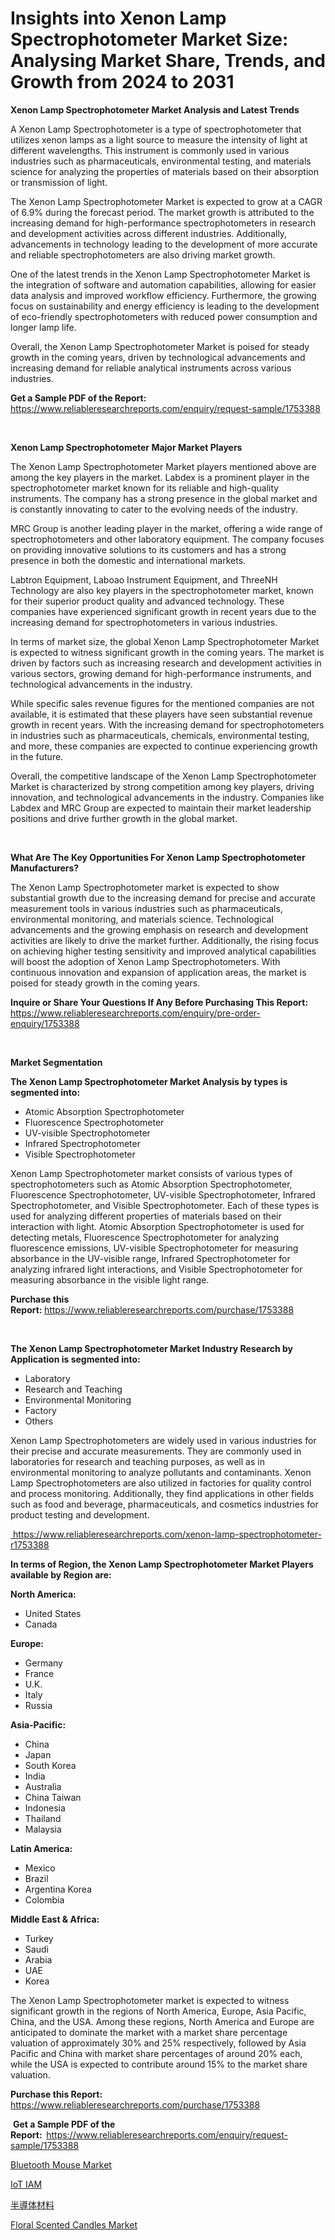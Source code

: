 <p><h1>Insights into Xenon Lamp Spectrophotometer Market Size: Analysing Market Share, Trends, and Growth from 2024 to 2031</h1></p><p><strong>Xenon Lamp Spectrophotometer Market Analysis and Latest Trends</strong></p>
<p><p>A Xenon Lamp Spectrophotometer is a type of spectrophotometer that utilizes xenon lamps as a light source to measure the intensity of light at different wavelengths. This instrument is commonly used in various industries such as pharmaceuticals, environmental testing, and materials science for analyzing the properties of materials based on their absorption or transmission of light.</p><p>The Xenon Lamp Spectrophotometer Market is expected to grow at a CAGR of 6.9% during the forecast period. The market growth is attributed to the increasing demand for high-performance spectrophotometers in research and development activities across different industries. Additionally, advancements in technology leading to the development of more accurate and reliable spectrophotometers are also driving market growth.</p><p>One of the latest trends in the Xenon Lamp Spectrophotometer Market is the integration of software and automation capabilities, allowing for easier data analysis and improved workflow efficiency. Furthermore, the growing focus on sustainability and energy efficiency is leading to the development of eco-friendly spectrophotometers with reduced power consumption and longer lamp life.</p><p>Overall, the Xenon Lamp Spectrophotometer Market is poised for steady growth in the coming years, driven by technological advancements and increasing demand for reliable analytical instruments across various industries.</p></p>
<p><strong>Get a Sample PDF of the Report:&nbsp;</strong> <a href="https://www.reliableresearchreports.com/enquiry/request-sample/1753388">https://www.reliableresearchreports.com/enquiry/request-sample/1753388</a></p>
<p>&nbsp;</p>
<p><strong>Xenon Lamp Spectrophotometer Major Market Players</strong></p>
<p><p>The Xenon Lamp Spectrophotometer Market players mentioned above are among the key players in the market. Labdex is a prominent player in the spectrophotometer market known for its reliable and high-quality instruments. The company has a strong presence in the global market and is constantly innovating to cater to the evolving needs of the industry.</p><p>MRC Group is another leading player in the market, offering a wide range of spectrophotometers and other laboratory equipment. The company focuses on providing innovative solutions to its customers and has a strong presence in both the domestic and international markets.</p><p>Labtron Equipment, Laboao Instrument Equipment, and ThreeNH Technology are also key players in the spectrophotometer market, known for their superior product quality and advanced technology. These companies have experienced significant growth in recent years due to the increasing demand for spectrophotometers in various industries.</p><p>In terms of market size, the global Xenon Lamp Spectrophotometer Market is expected to witness significant growth in the coming years. The market is driven by factors such as increasing research and development activities in various sectors, growing demand for high-performance instruments, and technological advancements in the industry.</p><p>While specific sales revenue figures for the mentioned companies are not available, it is estimated that these players have seen substantial revenue growth in recent years. With the increasing demand for spectrophotometers in industries such as pharmaceuticals, chemicals, environmental testing, and more, these companies are expected to continue experiencing growth in the future.</p><p>Overall, the competitive landscape of the Xenon Lamp Spectrophotometer Market is characterized by strong competition among key players, driving innovation, and technological advancements in the industry. Companies like Labdex and MRC Group are expected to maintain their market leadership positions and drive further growth in the global market.</p></p>
<p>&nbsp;</p>
<p><strong>What Are The Key Opportunities For Xenon Lamp Spectrophotometer Manufacturers?</strong></p>
<p><p>The Xenon Lamp Spectrophotometer market is expected to show substantial growth due to the increasing demand for precise and accurate measurement tools in various industries such as pharmaceuticals, environmental monitoring, and materials science. Technological advancements and the growing emphasis on research and development activities are likely to drive the market further. Additionally, the rising focus on achieving higher testing sensitivity and improved analytical capabilities will boost the adoption of Xenon Lamp Spectrophotometers. With continuous innovation and expansion of application areas, the market is poised for steady growth in the coming years.</p></p>
<p><strong>Inquire or Share Your Questions If Any Before Purchasing This Report:</strong> <a href="https://www.reliableresearchreports.com/enquiry/pre-order-enquiry/1753388">https://www.reliableresearchreports.com/enquiry/pre-order-enquiry/1753388</a></p>
<p>&nbsp;</p>
<p><strong>Market Segmentation</strong></p>
<p><strong>The Xenon Lamp Spectrophotometer Market Analysis by types is segmented into:</strong></p>
<p><ul><li>Atomic Absorption Spectrophotometer</li><li>Fluorescence Spectrophotometer</li><li>UV-visible Spectrophotometer</li><li>Infrared Spectrophotometer</li><li>Visible Spectrophotometer</li></ul></p>
<p><p>Xenon Lamp Spectrophotometer market consists of various types of spectrophotometers such as Atomic Absorption Spectrophotometer, Fluorescence Spectrophotometer, UV-visible Spectrophotometer, Infrared Spectrophotometer, and Visible Spectrophotometer. Each of these types is used for analyzing different properties of materials based on their interaction with light. Atomic Absorption Spectrophotometer is used for detecting metals, Fluorescence Spectrophotometer for analyzing fluorescence emissions, UV-visible Spectrophotometer for measuring absorbance in the UV-visible range, Infrared Spectrophotometer for analyzing infrared light interactions, and Visible Spectrophotometer for measuring absorbance in the visible light range.</p></p>
<p><strong>Purchase this Report:&nbsp;</strong><a href="https://www.reliableresearchreports.com/purchase/1753388">https://www.reliableresearchreports.com/purchase/1753388</a></p>
<p>&nbsp;</p>
<p><strong>The Xenon Lamp Spectrophotometer Market Industry Research by Application is segmented into:</strong></p>
<p><ul><li>Laboratory</li><li>Research and Teaching</li><li>Environmental Monitoring</li><li>Factory</li><li>Others</li></ul></p>
<p><p>Xenon Lamp Spectrophotometers are widely used in various industries for their precise and accurate measurements. They are commonly used in laboratories for research and teaching purposes, as well as in environmental monitoring to analyze pollutants and contaminants. Xenon Lamp Spectrophotometers are also utilized in factories for quality control and process monitoring. Additionally, they find applications in other fields such as food and beverage, pharmaceuticals, and cosmetics industries for product testing and development.</p></p>
<p><a href="https://www.reliableresearchreports.com/xenon-lamp-spectrophotometer-r1753388">&nbsp;https://www.reliableresearchreports.com/xenon-lamp-spectrophotometer-r1753388</a></p>
<p><strong>In terms of Region, the Xenon Lamp Spectrophotometer Market Players available by Region are:</strong></p>
<p>
    <p> <strong> North America: </strong>
        <ul>
            <li>United States</li>
            <li>Canada</li>
        </ul>
        </p> 
    <p> <strong> Europe: </strong>
        <ul>
            <li>Germany</li>
            <li>France</li>
            <li>U.K.</li>
            <li>Italy</li>
            <li>Russia</li>
        </ul>
        </p> 
    <p> <strong> Asia-Pacific: </strong>
        <ul>
            <li>China</li>
            <li>Japan</li>
            <li>South Korea</li>
            <li>India</li>
            <li>Australia</li>
            <li>China Taiwan</li>
            <li>Indonesia</li>
            <li>Thailand</li>
            <li>Malaysia</li>
        </ul>
        </p> 
    <p> <strong> Latin America: </strong>
        <ul>
            <li>Mexico</li>
            <li>Brazil</li>
            <li>Argentina Korea</li>
            <li>Colombia</li>
        </ul>
        </p> 
    <p> <strong> Middle East & Africa: </strong>
        <ul>
            <li>Turkey</li>
            <li>Saudi</li>
            <li>Arabia</li>
            <li>UAE</li>
            <li>Korea</li>
        </ul>
    </p>
    </p>
<p><p>The Xenon Lamp Spectrophotometer market is expected to witness significant growth in the regions of North America, Europe, Asia Pacific, China, and the USA. Among these regions, North America and Europe are anticipated to dominate the market with a market share percentage valuation of approximately 30% and 25% respectively, followed by Asia Pacific and China with market share percentages of around 20% each, while the USA is expected to contribute around 15% to the market share valuation.</p></p>
<p><strong>Purchase this Report: </strong><a href="https://www.reliableresearchreports.com/purchase/1753388">https://www.reliableresearchreports.com/purchase/1753388</a></p>
<p>&nbsp;<strong>Get a Sample PDF of the Report:&nbsp;&nbsp;</strong><a href="https://www.reliableresearchreports.com/enquiry/request-sample/1753388">https://www.reliableresearchreports.com/enquiry/request-sample/1753388</a></p>
<p><strong></strong></p>
<p><p><a href="https://www.linkedin.com/pulse/bluetooth-mouse-market-insights-cagr-trends-growth-strategies-gcpme?trackingId=Er5potXT366ysZmDgkA6hA%3D%3D">Bluetooth Mouse Market</a></p><p><a href="https://medium.com/@jackpeters644/2024%E5%B9%B4%E3%81%8B%E3%82%892031%E5%B9%B4%E3%81%BE%E3%81%A7%E3%81%AE%E6%9C%9F%E9%96%93%E3%81%AB%E4%BA%88%E6%B8%AC%E3%81%95%E3%82%8C%E3%82%8Biot-iam%E5%B8%82%E5%A0%B4%E5%88%86%E6%9E%90%E3%81%A8%E3%82%B5%E3%82%A4%E3%82%BA%E4%BA%88%E6%B8%AC-bbe0ca147c06">IoT IAM</a></p><p><a href="https://medium.com/@elenorkiehn/%E5%8D%8A%E5%B0%8E%E4%BD%93%E6%9D%90%E6%96%99%E5%B8%82%E5%A0%B4%E3%81%AE%E6%B4%9E%E5%AF%9F-%E5%B8%82%E5%A0%B4%E3%81%AE%E3%83%88%E3%83%AC%E3%83%B3%E3%83%89-%E6%88%90%E9%95%B7-2024%E5%B9%B4%E3%81%8B%E3%82%892031%E5%B9%B4%E3%81%BE%E3%81%A7%E3%81%AE%E4%BA%88%E6%B8%AC-2c68b2706673">半導体材料</a></p><p><a href="https://www.linkedin.com/pulse/floral-scented-candles-market-size-cagr-trends-2024-2030-9cxxe?trackingId=%2BQ%2F8BEtgaZXSqo4uyr6nMw%3D%3D">Floral Scented Candles Market</a></p></p>